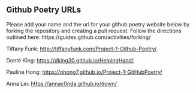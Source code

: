 <h2>Github Poetry URLs</h2>
<p>Please add your name and the url for your github poetry website below by forking the repository and creating a pull request.
Follow the directions outlined here: https://guides.github.com/activities/forking/</p>


Tiffany Funk: http://tiffanyfunk.com/Project-1-Github-Poetry/

Donté King: https://dking30.github.io/HelpingHand/

Pauline Hong: https://phong7.github.io/Project-1-GitHubPoetry/

Anna Lin: https://annac0nda.github.io/down/
